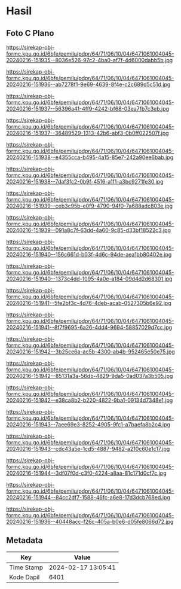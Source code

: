 # Hasil

## Foto C Plano

https://sirekap-obj-formc.kpu.go.id/6bfe/pemilu/pdpr/64/71/06/10/04/6471061004045-20240216-151935--8036e526-97c2-4ba0-af7f-4d6000dabb5b.jpg

https://sirekap-obj-formc.kpu.go.id/6bfe/pemilu/pdpr/64/71/06/10/04/6471061004045-20240216-151936--ab7278f1-9e69-4639-8f4e-c2c689d5c51d.jpg

https://sirekap-obj-formc.kpu.go.id/6bfe/pemilu/pdpr/64/71/06/10/04/6471061004045-20240216-151937--56396a41-4ff9-4242-bf68-03ea7fb7c3eb.jpg

https://sirekap-obj-formc.kpu.go.id/6bfe/pemilu/pdpr/64/71/06/10/04/6471061004045-20240216-151937--36489529-1313-42b6-abf3-0b0ff022507f.jpg

https://sirekap-obj-formc.kpu.go.id/6bfe/pemilu/pdpr/64/71/06/10/04/6471061004045-20240216-151938--e4355cca-b495-4a15-85e7-242a90ee6bab.jpg

https://sirekap-obj-formc.kpu.go.id/6bfe/pemilu/pdpr/64/71/06/10/04/6471061004045-20240216-151938--7daf3fc2-0b9f-4516-a1f1-a3bc9271fe30.jpg

https://sirekap-obj-formc.kpu.go.id/6bfe/pemilu/pdpr/64/71/06/10/04/6471061004045-20240216-151939--ceb3c95b-e0f9-4790-94f0-7a688adc803e.jpg

https://sirekap-obj-formc.kpu.go.id/6bfe/pemilu/pdpr/64/71/06/10/04/6471061004045-20240216-151939--091a8c7f-63dd-4a60-9c85-d33bf18522c3.jpg

https://sirekap-obj-formc.kpu.go.id/6bfe/pemilu/pdpr/64/71/06/10/04/6471061004045-20240216-151940--156c661d-b03f-4d6c-94de-aea1bb80402e.jpg

https://sirekap-obj-formc.kpu.go.id/6bfe/pemilu/pdpr/64/71/06/10/04/6471061004045-20240216-151940--1373c4dd-1095-4a0e-a184-09d4d2d68301.jpg

https://sirekap-obj-formc.kpu.go.id/6bfe/pemilu/pdpr/64/71/06/10/04/6471061004045-20240216-151941--5fe2bf3c-4d76-4deb-acab-0527305b6e92.jpg

https://sirekap-obj-formc.kpu.go.id/6bfe/pemilu/pdpr/64/71/06/10/04/6471061004045-20240216-151941--8f7f9695-6a26-4dd4-9694-58857029d7cc.jpg

https://sirekap-obj-formc.kpu.go.id/6bfe/pemilu/pdpr/64/71/06/10/04/6471061004045-20240216-151942--3b25ce6a-ac5b-4300-ab4b-952465e50e75.jpg

https://sirekap-obj-formc.kpu.go.id/6bfe/pemilu/pdpr/64/71/06/10/04/6471061004045-20240216-151942--85131a3a-56db-4829-9da5-0ad037a3b505.jpg

https://sirekap-obj-formc.kpu.go.id/6bfe/pemilu/pdpr/64/71/06/10/04/6471061004045-20240216-151942--e38ca8b2-b220-4822-9ba1-09134d7348e1.jpg

https://sirekap-obj-formc.kpu.go.id/6bfe/pemilu/pdpr/64/71/06/10/04/6471061004045-20240216-151943--7aee69e3-8252-4905-9fc1-a7baefa8b2c4.jpg

https://sirekap-obj-formc.kpu.go.id/6bfe/pemilu/pdpr/64/71/06/10/04/6471061004045-20240216-151943--cdc43a5e-1cd5-4887-9482-a210c60e1c17.jpg

https://sirekap-obj-formc.kpu.go.id/6bfe/pemilu/pdpr/64/71/06/10/04/6471061004045-20240216-151944--3df07f0d-c3f0-4224-a8aa-81c171d0cf7c.jpg

https://sirekap-obj-formc.kpu.go.id/6bfe/pemilu/pdpr/64/71/06/10/04/6471061004045-20240216-151944--84cc2df7-1588-46fc-a6e8-17d3dcb768ed.jpg

https://sirekap-obj-formc.kpu.go.id/6bfe/pemilu/pdpr/64/71/06/10/04/6471061004045-20240216-151936--40448acc-f26c-405a-b0e6-d05fe8066d72.jpg


## Metadata

| Key        | Value               |
| ---------- | ------------------- |
| Time Stamp | 2024-02-17 13:05:41 |
| Kode Dapil | 6401                |



